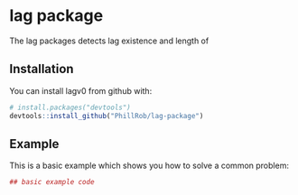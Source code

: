 # lag package

The lag packages detects lag existence and length of 

## Installation

You can install lagv0 from github with:


``` r
# install.packages("devtools")
devtools::install_github("PhillRob/lag-package")
```

## Example

This is a basic example which shows you how to solve a common problem:

``` r
## basic example code
```
